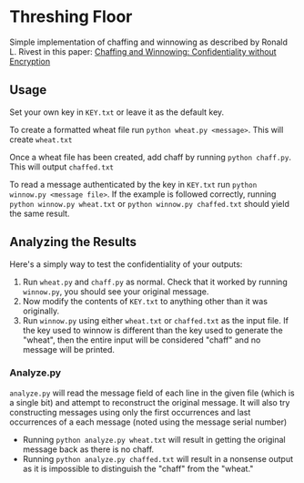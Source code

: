 # Threshing Floor

Simple implementation of chaffing and winnowing as described by Ronald L. Rivest in this paper: [Chaffing and Winnowing: Confidentiality without Encryption](https://people.csail.mit.edu/rivest/pubs/Riv98a.pdf)

## Usage

Set your own key in `KEY.txt` or leave it as the default key.

To create a formatted wheat file run `python wheat.py <message>`. This will create `wheat.txt`

Once a wheat file has been created, add chaff by running `python chaff.py`. This will output `chaffed.txt`

To read a message authenticated by the key in `KEY.txt` run `python winnow.py <message file>`. If the example is followed correctly, running `python winnow.py wheat.txt` or `python winnow.py chaffed.txt` should yield the same result.

## Analyzing the Results

Here's a simply way to test the confidentiality of your outputs:
1. Run `wheat.py` and `chaff.py` as normal. Check that it worked by running `winnow.py`, you should see your original message.
2. Now modify the contents of `KEY.txt` to anything other than it was originally.
3. Run `winnow.py` using either `wheat.txt` or `chaffed.txt` as the input file. If the key used to winnow is different than the key used to generate the "wheat", then the entire input will be considered "chaff" and no message will be printed.

### Analyze.py

`analyze.py` will read the message field of each line in the given file (which is a single bit) and attempt to reconstruct the original message. It will also try constructing messages using only the first occurrences and last occurrences of a each message (noted using the message serial number)
* Running `python analyze.py wheat.txt` will result in getting the original message back as there is no chaff.
* Running `python analyze.py chaffed.txt` will result in a nonsense output as it is impossible to distinguish the "chaff" from the "wheat."